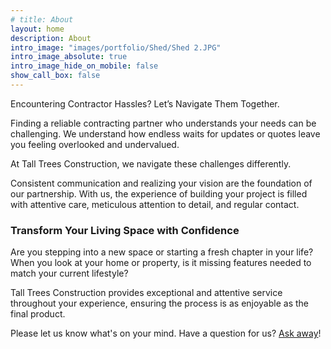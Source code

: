 ```yaml
---
# title: About
layout: home
description: About
intro_image: "images/portfolio/Shed/Shed 2.JPG"
intro_image_absolute: true
intro_image_hide_on_mobile: false
show_call_box: false
---
```


<!-- # About -->

Encountering Contractor Hassles? Let’s Navigate Them Together.

Finding a reliable contracting partner who understands your needs can be challenging. We understand how endless waits for updates or quotes leave you feeling overlooked and undervalued.

At Tall Trees Construction, we navigate these challenges differently. 

Consistent communication and realizing your vision are the foundation of our partnership. With us, the experience of building your project is filled with attentive care, meticulous attention to detail, and regular contact.

### Transform Your Living Space with Confidence

Are you stepping into a new space or starting a fresh chapter in your life? When you look at your home or property, is it missing features needed to match your current lifestyle?

Tall Trees Construction provides exceptional and attentive service throughout your experience, ensuring the process is as enjoyable as the final product.

Please let us know what's on your mind. Have a question for us? [Ask away](/contact.md)!

<!-- ![](/images/portfolio/Shed/Shed 2.JPG) -->

<!-- ## TESTIMONIALS - flip style moving gallery -->
